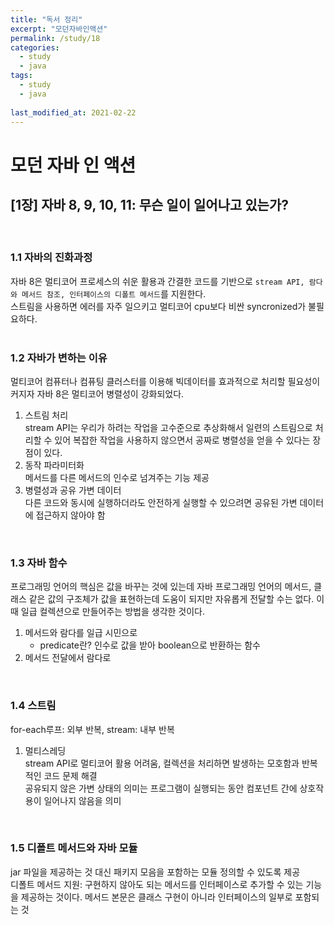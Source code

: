 ```yaml
---
title: "독서 정리"
excerpt: "모던자바인액션"
permalink: /study/18
categories:
  - study
  - java
tags:
  - study
  - java
  
last_modified_at: 2021-02-22
--- 
```

# 모던 자바 인 액션

## [1장] 자바 8, 9, 10, 11: 무슨 일이 일어나고 있는가?  
<br>  

### 1.1 자바의 진화과정  
자바 8은 멀티코어 프로세스의 쉬운 활용과 간결한 코드를 기반으로 `stream API, 람다와 메서드 참조, 인터페이스의 디폴트 메서드`를 지원한다.  
스트림을 사용하면 에러를 자주 일으키고 멀티코어 cpu보다 비싼 syncronized가 불필요하다.  
<br>

### 1.2 자바가 변하는 이유  
멀티코어 컴퓨터나 컴퓨팅 클러스터를 이용해 빅데이터를 효과적으로 처리할 필요성이 커지자 자바 8은 멀티코어 병렬성이 강화되었다.  
1. 스트림 처리  
stream API는 우리가 하려는 작업을 고수준으로 추상화해서 일련의 스트림으로 처리할 수 있어 복잡한 작업을 사용하지 않으면서 공짜로 병렬성을 얻을 수 있다는 장점이 있다.  
2. 동작 파라미터화  
메서드를 다른 메서드의 인수로 넘겨주는 기능 제공  
3. 병렬성과 공유 가변 데이터  
다른 코드와 동시에 실행하더라도 안전하게 실행할 수 있으려면 공유된 가변 데이터에 접근하지 않아야 함  
<br>  

### 1.3 자바 함수  
프로그래밍 언어의 핵심은 값을 바꾸는 것에 있는데 자바 프로그래밍 언어의 메서드, 클래스 같은 값의 구조체가 값을 표현하는데 도움이 되지만 자유롭게 전달할 수는 없다. 이때 일급 컬렉션으로 만들어주는 방법을 생각한 것이다.  
1. 메서드와 람다를 일급 시민으로  
    + predicate란? 인수로 값을 받아 boolean으로 반환하는 함수  
2. 메서드 전달에서 람다로  
<br>

### 1.4 스트림  
for-each루프: 외부 반복, stream: 내부 반복  
1. 멀티스레딩  
stream API로 멀티코어 활용 어려움, 컬렉션을 처리하면 발생하는 모호함과 반복적인 코드 문제 해결  
공유되지 않은 가변 상태의 의미는 프로그램이 실행되는 동안 컴포넌트 간에 상호작용이 일어나지 않음을 의미  
<br>  

### 1.5 디폴트 메서드와 자바 모듈  
jar 파일을 제공하는 것 대신 패키지 모음을 포함하는 모듈 정의할 수 있도록 제공  
디폴트 메서드 지원: 구현하지 않아도 되는 메서드를 인터페이스로 추가할 수 있는 기능을 제공하는 것이다. 메서드 본문은 클래스 구현이 아니라 인터페이스의 일부로 포함되는 것     

